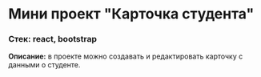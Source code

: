 # Мини проект "Карточка студента"
### Стек: react, bootstrap

**Описание:** в проекте можно создавать и редактировать карточку с данными о студенте.

